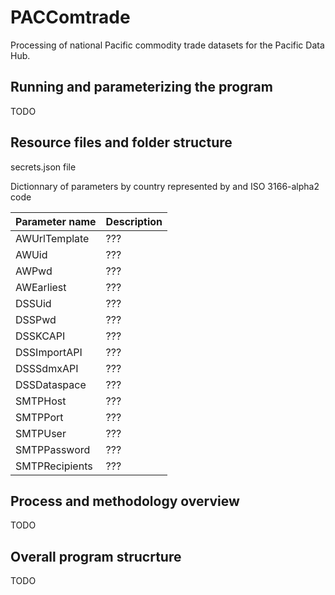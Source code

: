 # PACComtrade
Processing of national Pacific commodity trade datasets for the Pacific Data Hub.

## Running and parameterizing the program

TODO

## Resource files and folder structure 

secrets.json file

Dictionnary of parameters by country represented by and ISO 3166-alpha2 code

| Parameter name        | Description  |
| --------------------- | ------------ |
| AWUrlTemplate         | ???          |
| AWUid                 | ???          |
| AWPwd                 | ???          |
| AWEarliest            | ???          |
| DSSUid                | ???          |
| DSSPwd                | ???          |
| DSSKCAPI              | ???          |
| DSSImportAPI          | ???          |
| DSSSdmxAPI            | ???          |
| DSSDataspace          | ???          |
| SMTPHost              | ???          |
| SMTPPort              | ???          |
| SMTPUser              | ???          |
| SMTPPassword          | ???          |
| SMTPRecipients        | ???          |

## Process and methodology overview

TODO

## Overall program strucrture

TODO



